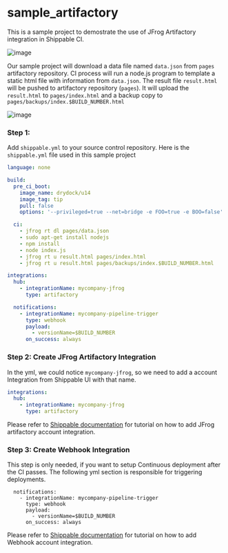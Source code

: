 # sample_artifactory
This is a sample project to demostrate the use of JFrog Artifactory integration in Shippable CI.

![image](https://cloud.githubusercontent.com/assets/4211715/21346909/68e35290-c6cc-11e6-96c2-61fd07633481.png)

Our sample project will download a data file named `data.json` from `pages` artifactory repository.
CI process will run a node.js program to template a static html file with information from `data.json`.
The result file `result.html` will be pushed to artifactory repository (`pages`).
It will upload the `result.html` to `pages/index.html` and a backup copy to `pages/backups/index.$BUILD_NUMBER.html`

![image](https://cloud.githubusercontent.com/assets/4211715/21347806/37984232-c6d0-11e6-90e6-3b043b0ac649.png)


### Step 1:
Add `shippable.yml` to your source control repository. Here is the `shippable.yml` file used in this sample project
```yml
language: none

build:
  pre_ci_boot:
    image_name: drydock/u14
    image_tag: tip
    pull: false
    options: '--privileged=true --net=bridge -e FOO=true -e BOO=false'

  ci:
    - jfrog rt dl pages/data.json
    - sudo apt-get install nodejs
    - npm install
    - node index.js
    - jfrog rt u result.html pages/index.html
    - jfrog rt u result.html pages/backups/index.$BUILD_NUMBER.html

integrations:
  hub:
    - integrationName: mycompany-jfrog
      type: artifactory

  notifications:
    - integrationName: mycompany-pipeline-trigger
      type: webhook
      payload:
        - versionName=$BUILD_NUMBER
      on_success: always
```

### Step 2: Create JFrog Artifactory Integration
In the yml, we could notice `mycompany-jfrog`, so we need to add a account Integration from Shippable UI with that name.
```yml
integrations:
  hub:
    - integrationName: mycompany-jfrog
      type: artifactory
```
Please refer to [Shippable documentation](http://docs.shippable.com/integrations/artifactRegistries/jfrogArtifactory/) for tutorial on how to add JFrog artifactory account integration.

### Step 3: Create Webhook Integration
This step is only needed, if you want to setup Continuous deployment after the CI passes. The following yml section is responsible for triggering deployments.
```
  notifications:
    - integrationName: mycompany-pipeline-trigger
      type: webhook
      payload:
        - versionName=$BUILD_NUMBER
      on_success: always
```
Please refer to [Shippable documentation](http://docs.shippable.com/integrations/notifications/webhooks/) for tutorial on how to add Webhook account integration.
